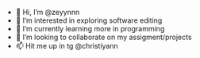 - 👋 Hi, I’m @zeyynnn
- 👀 I’m interested in exploring software editing
- 🌱 I’m currently learning more in programming 
- 💞️ I’m looking to collaborate on my assigment/projects
- 📫 Hit me up in tg @christiyann

<!---
zeyynnn/zeyynnn is a ✨ special ✨ repository because its `README.md` (this file) appears on your GitHub profile.
You can click the Preview link to take a look at your changes.
--->
